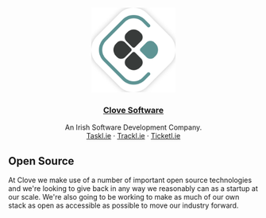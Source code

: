 <br />
<p align="center">
  <a href="https://clove.ie">
    <img src="clove_logo_halftp.png" alt="Logo" width="170" height="170">
  </a>

<h3 align="center"><a href="https://clove.ie">Clove Software</a></h3>
  <p align="center">
    An Irish Software Development Company.
    <br />
    <a href="https://taskl.ie">Taskl.ie</a>
    ·
    <a href="https://trackl.ie">Trackl.ie</a>
    ·
    <a href="https://ticketl.ie">Ticketl.ie</a>
  </p>
</p>

## Open Source

At Clove we make use of a number of important open source technologies and we're looking to give back in any way we reasonably can as a startup at our scale. We're also going to be working to make as much of our own stack as open as accessible as possible to move our industry forward. 
